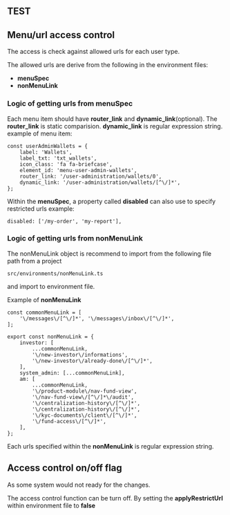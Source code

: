 ## TEST

## Menu/url access control
The access is check against allowed urls for each user type.

The allowed urls are derive from the following in the environment files:
 - **menuSpec**
 - **nonMenuLink**

### Logic of getting urls from menuSpec 
Each menu item should have **router_link** and **dynamic_link**(optional).
The **router_link** is static comparision.  **dynamic_link** is regular expression string.
example of menu item:
```
const userAdminWallets = {
    label: 'Wallets',
    label_txt: 'txt_wallets',
    icon_class: 'fa fa-briefcase',
    element_id: 'menu-user-admin-wallets',
    router_link: '/user-administration/wallets/0',
    dynamic_link: '/user-administration/wallets/[^\/]*',
};
```

Within the **menuSpec**, a property called **disabled** can also use to specify restricted urls 
example:
```
disabled: ['/my-order', 'my-report'],
```


### Logic of getting urls from nonMenuLink
The nonMenuLink object is recommend to import from the following file
path from a project
```
src/environments/nonMenuLink.ts
```
and import to environment file.

Example of **nonMenuLink**
```
const commonMenuLink = [
    '\/messages\/[^\/]*', '\/messages\/inbox\/[^\/]*',
];

export const nonMenuLink = {
    investor: [
        ...commonMenuLink,
        '\/new-investor\/informations',
        '\/new-investor\/already-done\/[^\/]*',
    ],
    system_admin: [...commonMenuLink],
    am: [
        ...commonMenuLink,
        '\/product-module\/nav-fund-view',
        '\/nav-fund-view\/[^\/]*\/audit',
        '\/centralization-history\/[^\/]*',
        '\/centralization-history\/[^\/]*',
        '\/kyc-documents\/client\/[^\/]*',
        '\/fund-access\/[^\/]*',
    ],
};
``` 

Each urls specified within the **nonMenuLink** is regular expression string.

## Access control on/off flag
As some system would not ready for the changes.

The access control function can be turn off.
By setting the **applyRestrictUrl** within environment file to **false**

